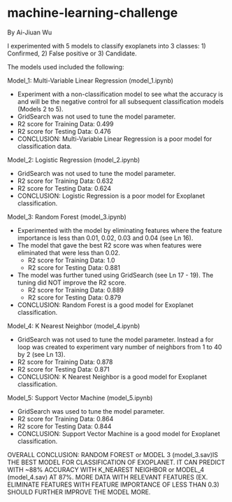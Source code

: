 # machine-learning-challenge
By Ai-Jiuan Wu

I experimented with  5 models to classify exoplanets into 3 classes: 1) Confirmed, 2) False positive or 3) Candidate.

The models used included the following:

Model_1: Multi-Variable Linear Regression (model_1.ipynb)
- Experiment with a non-classification model to see what the accuracy is and will be the negative control for all subsequent classification models (Models 2 to 5).
- GridSearch was not used to tune the model parameter.
- R2 score for Training Data: 0.499
- R2 score for Testing Data: 0.476
- CONCLUSION: Multi-Variable Linear Regression is a poor model for classification data.

Model_2: Logistic Regression (model_2.ipynb)
- GridSearch was not used to tune the model parameter.
- R2 score for Training Data: 0.632
- R2 score for Testing Data: 0.624
- CONCLUSION: Logistic Regression is a poor model for Exoplanet classification.

Model_3: Random Forest (model_3.ipynb)
- Experimented with the model by eliminating features where the feature importance is less than 0.01, 0.02, 0.03 and 0.04 (see Ln 16).  
- The model that gave the best R2 score was when features were eliminated that were less than 0.02.  
    - R2 score for Training Data: 1.0
    - R2 score for Testing Data: 0.881
- The model was further tuned using GridSearch (see Ln 17 - 19).  The tuning did NOT improve the R2 score.
    - R2 score for Training Data: 0.889
    - R2 score for Testing Data: 0.879
- CONCLUSION: Random Forest is a good model for Exoplanet classification.
    
Model_4: K Nearest Neighbor (model_4.ipynb)
- GridSearch was not used to tune the model parameter.  Instead a for loop was created to experiment vary number of neighbors from 1 to 40 by 2 (see Ln 13).  
- R2 score for Training Data: 0.878
- R2 score for Testing Data: 0.871
- CONCLUSION: K Nearest Neighbor is a good model for Exoplanet classification.

Model_5: Support Vector Machine (model_5.ipynb)
- GridSearch was used to tune the model parameter.
- R2 score for Training Data: 0.864
- R2 score for Testing Data: 0.844
- CONCLUSION: Support Vector Machine is a good model for Exoplanet classification.

OVERALL CONCLUSION: RANDOM FOREST or MODEL 3 (model_3.sav)IS THE BEST MODEL FOR CLASSIFICATION OF EXOPLANET.  IT CAN PREDICT WITH ~88% ACCURACY WITH K_NEAREST NEIGHBOR or MODEL_4 (model_4.sav) AT 87%.  MORE DATA WITH RELEVANT FEATURES (EX. ELIMINATE FEATURES WITH FEATURE IMPORTANCE OF LESS THAN 0.3) SHOULD FURTHER IMPROVE THE MODEL MORE.   
